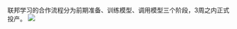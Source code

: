 联邦学习的合作流程分为前期准备、训练模型、调用模型三个阶段，3周之内正式投产。
![](https://main.qcloudimg.com/raw/dcfa10cb4cf29bc2c9e23a88b946e2ce.png)
